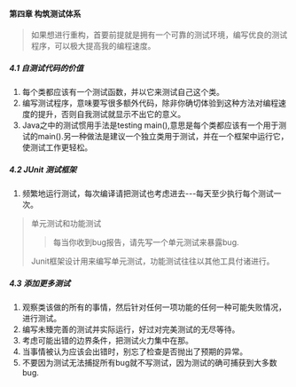 #### 第四章 构筑测试体系

> 如果想进行重构，首要前提就是拥有一个可靠的测试环境，编写优良的测试程序，可以极大提高我的编程速度。

##### 4.1 自测试代码的价值

1. 每个类都应该有一个测试函数，并以它来测试自己这个类。
2. 编写测试程序，意味要写很多额外代码，除非你确切体验到这种方法对编程速度的提升，否则自我测试就显示不出它的意义。
3. Java之中的测试惯用手法是testing main(),意思是每个类都应该有一个用于测试的main().另一种做法是建议一个独立类用于测试，并在一个框架中运行它，使测试工作更轻松。

##### 4.2 JUnit 测试框架

1. 频繁地运行测试，每次编译请把测试也考虑进去---每天至少执行每个测试一次。

> 单元测试和功能测试
>
> > 每当你收到bug报告，请先写一个单元测试来暴露bug.
>
> Junit框架设计用来编写单元测试，功能测试往往以其他工具付诸进行。

##### 4.3 添加更多测试

1. 观察类该做的所有的事情，然后针对任何一项功能的任何一种可能失败情况，进行测试。
2. 编写未臻完善的测试并实际运行，好过对完美测试的无尽等待。
3. 考虑可能出错的边界条件，把测试火力集中在那。
4. 当事情被认为应该会出错时，别忘了检查是否抛出了预期的异常。
5. 不要因为测试无法捕捉所有bug就不写测试，因为测试的确可捕获到大多数bug.